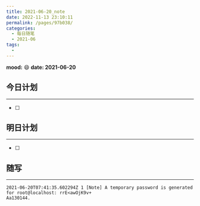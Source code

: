 ```yaml
---
title: 2021-06-20_note
date: 2022-11-13 23:10:11
permalink: /pages/97b038/
categories:
  - 每日随笔
  - 2021-06
tags:
  - 
---
```

**mood:** :smile:  																		**date: 2021-06-20**  
## 今日计划  
------
- [ ]  
## 明日计划  
------
- [ ]  
## 随写 
------

```
2021-06-20T07:41:35.602294Z 1 [Note] A temporary password is generated for root@localhost: rrE<awOjK9v+
Aa130144.
```

